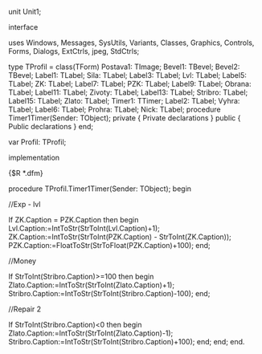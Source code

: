 unit Unit1;

interface

uses
  Windows, Messages, SysUtils, Variants, Classes, Graphics, Controls, Forms,
  Dialogs, ExtCtrls, jpeg, StdCtrls;

type
  TProfil = class(TForm)
    Postava1: TImage;
    Bevel1: TBevel;
    Bevel2: TBevel;
    Label1: TLabel;
    Sila: TLabel;
    Label3: TLabel;
    Lvl: TLabel;
    Label5: TLabel;
    ZK: TLabel;
    Label7: TLabel;
    PZK: TLabel;
    Label9: TLabel;
    Obrana: TLabel;
    Label11: TLabel;
    Zivoty: TLabel;
    Label13: TLabel;
    Stribro: TLabel;
    Label15: TLabel;
    Zlato: TLabel;
    Timer1: TTimer;
    Label2: TLabel;
    Vyhra: TLabel;
    Label6: TLabel;
    Prohra: TLabel;
    Nick: TLabel;
    procedure Timer1Timer(Sender: TObject);
  private
    { Private declarations }
  public
    { Public declarations }
  end;

var
  Profil: TProfil;

implementation

{$R *.dfm}

procedure TProfil.Timer1Timer(Sender: TObject);
begin

  //Exp - lvl

  If ZK.Caption = PZK.Caption then begin
    Lvl.Caption:=IntToStr(StrToInt(Lvl.Caption)+1);
    ZK.Caption:=IntToStr(StrToInt(PZK.Caption) - StrToInt(ZK.Caption));
    PZK.Caption:=FloatToStr(StrToFloat(PZK.Caption)+100);
  end;

  //Money 

  If StrToInt(Stribro.Caption)>=100 then begin
    Zlato.Caption:=IntToStr(StrToInt(Zlato.Caption)+1);
    Stribro.Caption:=IntToStr(StrToInt(Stribro.Caption)-100);
  end;

  //Repair 2

  If StrToInt(Stribro.Caption)<0 then begin
    Zlato.Caption:=IntToStr(StrToInt(Zlato.Caption)-1);
    Stribro.Caption:=IntToStr(StrToInt(Stribro.Caption)+100);
  end;
end;
end.
